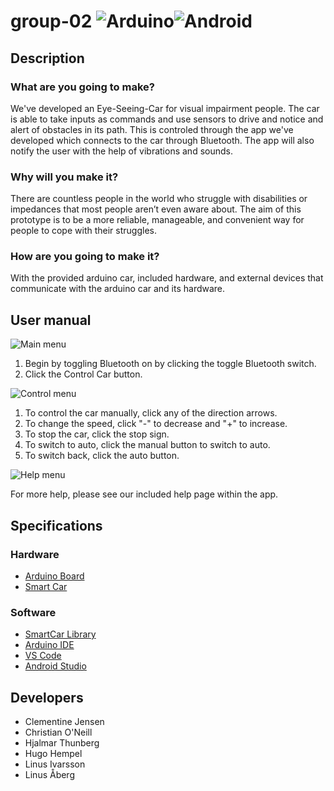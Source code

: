 # group-02 ![Arduino](https://github.com/DIT112-V20/group-02/workflows/Group%202%20Arduino%20CI/badge.svg)![Android](https://github.com/DIT112-V20/group-02/workflows/Group%202%20Android%20CI/badge.svg)

## Description

### What are you going to make?

We've developed an Eye-Seeing-Car for visual impairment people. The car is able to take inputs as commands and use sensors to drive and notice and alert of obstacles in its path. This is controled through the app we've developed which connects to the car through Bluetooth. The app will also notify the user with the help of vibrations and sounds.

### Why will you make it?

There are countless people in the world who struggle with disabilities or impedances that most people aren’t even aware about. The aim of this prototype is to be a more reliable, manageable, and convenient way for people to cope with their struggles.

### How are you going to make it?

With the provided arduino car, included hardware, and external devices that communicate with the arduino car and its hardware.

## User manual

![Main menu](https://i.imgur.com/EzbjDVa.png)

1. Begin by toggling Bluetooth on by clicking the toggle Bluetooth switch.
2. Click the Control Car button.



![Control menu](https://i.imgur.com/TSSbWCN.png)

1. To control the car manually, click any of the direction arrows.
2. To change the speed, click "-" to decrease and "+" to increase.
3. To stop the car, click the stop sign.
3. To switch to auto, click the manual button to switch to auto.
4. To switch back, click the auto button.


![Help menu](https://i.imgur.com/92QkWTV.png)

For more help, please see our included help page within the app.

## Specifications
### Hardware

- [Arduino Board](http://arduinoinfo.mywikis.net/wiki/Esp32#-_.22ESP32_Dev_Kit_V2.22)
- [Smart Car](https://www.hackster.io/platisd/getting-started-with-the-smartcar-platform-1648ad)

### Software

- [SmartCar Library](https://www.arduinolibraries.info/libraries/smartcar-shield)
- [Arduino IDE](https://www.arduino.cc/)
- [VS Code](https://code.visualstudio.com/)
- [Android Studio](https://developer.android.com/studio)

## Developers

- Clementine Jensen
- Christian O'Neill
- Hjalmar Thunberg
- Hugo Hempel
- Linus Ivarsson
- Linus Åberg
